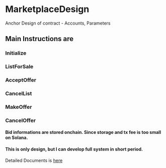 # MarketplaceDesign
Anchor Design of contract - Accounts, Parameters

## Main Instructions are
### **Initialize**
### **ListForSale**
### **AcceptOffer**
### **CancelList**
### **MakeOffer**
### **CancelOffer**

#### Bid informations are stored onchain. Since storage and tx fee is too small on Solana.
#### This is only design, but I can develop full system in short period.

Detailed Documents is [here](https://github.com/blockchainlover2019/MarketplaceDesign/blob/master/contract_design.pdf)
